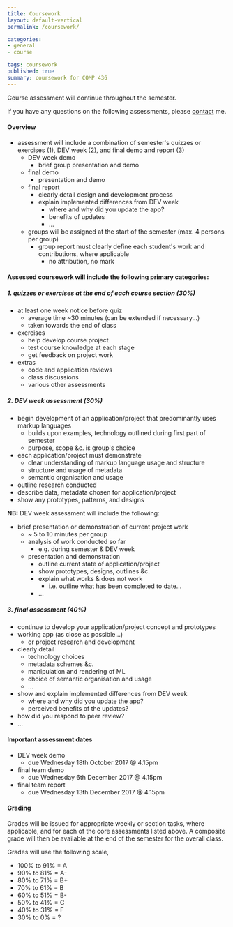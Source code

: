 ```yaml
---
title: Coursework
layout: default-vertical
permalink: /coursework/

categories:
- general
- course

tags: coursework
published: true
summary: coursework for COMP 436
---
```


Course assessment will continue throughout the semester.

If you have any questions on the following assessments, please [contact](/contact) me.

#### Overview

* assessment will include a combination of semester's quizzes or exercises ([1](#assessment1)), DEV week ([2](#assessment2)), and final demo and report ([3](#assessment3))
  * DEV week demo
    * brief group presentation and demo
  * final demo
    * presentation and demo
  * final report
    * clearly detail design and development process
    * explain implemented differences from DEV week
      * where and why did you update the app?
      * benefits of updates
      * ...
  * groups will be assigned at the start of the semester (max. 4 persons per group)
    * group report must clearly define each student's work and contributions, where applicable
      * no attribution, no mark

#### Assessed coursework will include the following primary categories:

<a id="assessment1"></a>

##### 1. quizzes or exercises at the end of each course section (30%)

* at least one week notice before quiz
  * average time ~30 minutes (can be extended if necessary...)
  * taken towards the end of class
* exercises
  * help develop course project
  * test course knowledge at each stage
  * get feedback on project work
* extras
  * code and application reviews
  * class discussions
  * various other assessments

<a id="assessment2"></a>

##### 2. DEV week assessment (30%)

* begin development of an application/project that predominantly uses markup languages
  * builds upon examples, technology outlined during first part of semester
  * purpose, scope &c. is group's choice
* each application/project must demonstrate
  * clear understanding of markup language usage and structure
  * structure and usage of metadata
  * semantic organisation and usage
* outline research conducted
* describe data, metadata chosen for application/project
* show any prototypes, patterns, and designs

**NB:** DEV week assessment will include the following:

* brief presentation or demonstration of current project work
  * ~ 5 to 10 minutes per group
  * analysis of work conducted so far
    * e.g. during semester & DEV week
  * presentation and demonstration
    * outline current state of application/project
    * show prototypes, designs, outlines &c.
    * explain what works & does not work
      * i.e. outline what has been completed to date...
    * ...

<a id="assessment3"></a>

##### 3. final assessment (40%)

* continue to develop your application/project concept and prototypes
* working app (as close as possible...)
  * or project research and development
* clearly detail
  * technology choices
  * metadata schemes &c.
  * manipulation and rendering of ML
  * choice of semantic organisation and usage
  * ...
* show and explain implemented differences from DEV week
  * where and why did you update the app?
  * perceived benefits of the updates?
* how did you respond to peer review?
* ...

#### Important assessment dates

* DEV week demo
  * due Wednesday 18th October 2017 @ 4.15pm
* final team demo
  * due Wednesday 6th December 2017 @ 4.15pm
* final team report
  * due Wednesday 13th December 2017 @ 4.15pm

#### Grading

Grades will be issued for appropriate weekly or section tasks, where applicable, and for each of the core assessments listed above.
A composite grade will then be available at the end of the semester for the overall class.

Grades will use the following scale,

  * 100% to 91% = A
  * 90% to 81%  = A-
  * 80% to 71%  = B+
  * 70% to 61%  = B
  * 60% to 51%  = B-
  * 50% to 41%  = C
  * 40% to 31%  = F
  * 30% to 0%   = ?
